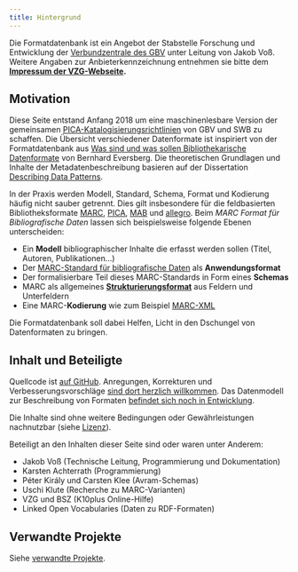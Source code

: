```yaml
---
title: Hintergrund
---
```


<!--
Auf dieser Seiten sollen verschiedene Datenformate dokumentiert werden.
-->

Die Formatdatenbank ist ein Angebot der Stabstelle Forschung und Entwicklung
der [Verbundzentrale des GBV](//www.gbv.de) unter Leitung von Jakob Voß.
Weitere Angaben zur Anbieterkennzeichnung entnehmen sie bitte dem **[Impressum
der VZG-Webseite](//www.gbv.de/impressum).**

## Motivation

Diese Seite entstand Anfang 2018 um eine maschinenlesbare Version der
gemeinsamen [PICA-Katalogisierungsrichtlinien](pica) von GBV und SWB zu
schaffen. Die Übersicht verschiedener Datenformate ist inspiriert von der
Formatdatenbank aus [Was sind und was sollen Bibliothekarische
Datenformate](http://www.allegro-b.de/doku/formate/formate.htm) von Bernhard
Eversberg. Die theoretischen Grundlagen und Inhalte der Metadatenbeschreibung
basieren auf der Dissertation [Describing Data
Patterns](http://aboutdata.org/).

In der Praxis werden Modell, Standard, Schema, Format und Kodierung häufig
nicht sauber getrennt. Dies gilt insbesondere für die feldbasierten
Bibliotheksformate [MARC](marc), [PICA](pica), [MAB](mab) und
[allegro](allegro). Beim *MARC Format für Bibliografische
Daten* lassen sich beispielsweise folgende Ebenen unterscheiden:

* Ein **Modell** bibliographischer Inhalte die erfasst werden sollen (Titel, Autoren, Publikationen...) 
* Der [MARC-Standard für bibliografische Daten](marc/bibliographic) als **Anwendungsformat**
* Der formalisierbare Teil dieses MARC-Standards in Form eines **Schemas**
* MARC als allgemeines **[Strukturierungsformat](structure)** aus Feldern und Unterfeldern
* Eine MARC-**Kodierung** wie zum Beispiel [MARC-XML](marc/xml)

Die Formatdatenbank soll dabei Helfen, Licht in den Dschungel von Datenformaten
zu bringen.

## Inhalt und Beteiligte

Quellcode ist [auf GitHub](https://github.com/gbv/format.gbv.de).  Anregungen,
Korrekturen und Verbesserungsvorschläge [sind dort herzlich
willkommen](https://github.com/gbv/format.gbv.de/issues). Das Datenmodell
zur Beschreibung von Formaten [befindet sich noch in Entwicklung](about/data).

Die Inhalte sind ohne weitere Bedingungen oder Gewährleistungen nachnutzbar
(siehe [Lizenz](about/license)).

Beteiligt an den Inhalten dieser Seite sind oder waren unter Anderem:

* Jakob Voß (Technische Leitung, Programmierung und Dokumentation)
* Karsten Achterrath (Programmierung)
* Péter Király und Carsten Klee (Avram-Schemas)
* Uschi Klute (Recherche zu MARC-Varianten)
* VZG und BSZ (K10plus Online-Hilfe)
* Linked Open Vocabularies (Daten zu RDF-Formaten)

## Verwandte Projekte

Siehe [verwandte Projekte](about/related).

